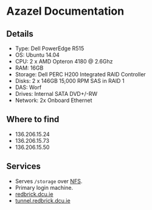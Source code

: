 # Azazel Documentation

## Details

- Type: Dell PowerEdge R515
- OS: Ubuntu 14.04
- CPU: 2 x AMD Opteron 4180 @ 2.6Ghz
- RAM: 16GB
- Storage: Dell PERC H200 Integrated RAID Controller
- Disks: 2 x 146GB 15,000 RPM SAS in RAID 1
- DAS: Worf
- Drives: Internal SATA DVD+/-RW
- Network: 2x Onboard Ethernet

## Where to find

- 136.206.15.24
- 136.206.15.73
- 136.206.15.50

## Services

- Serves `/storage` over [NFS](/services/nfs).
- Primary login machine.
- [redbrick.dcu.ie](/web/redbrick.dcu.ie)
- [tunnel.redbrick.dcu.ie](/services/tunnel.redbrick.dcu.ie)
